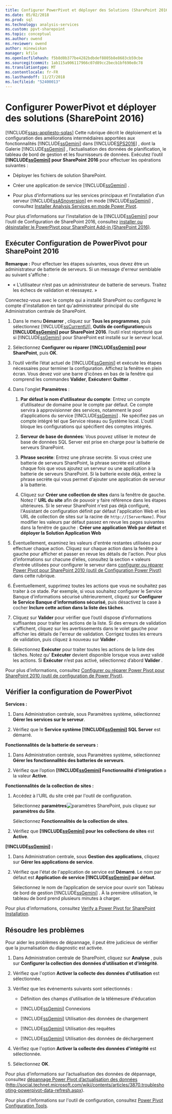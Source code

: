 ```yaml
---
title: Configurer PowerPivot et déployer des Solutions (SharePoint 2016) | Microsoft Docs
ms.date: 05/02/2018
ms.prod: sql
ms.technology: analysis-services
ms.custom: ppvt-sharepoint
ms.topic: conceptual
ms.author: owend
ms.reviewer: owend
author: minewiskan
manager: kfile
ms.openlocfilehash: f5b8d0b377be4282bdbdef8805b8e8683cb59cbe
ms.sourcegitcommit: 1ab115a906117966c07d89cc2becb1bf690e8c78
ms.translationtype: MT
ms.contentlocale: fr-FR
ms.lasthandoff: 11/27/2018
ms.locfileid: "52400013"
---
```

# <a name="configure-power-pivot-and-deploy-solutions-sharepoint-2016"></a>Configurer PowerPivot et déployer des solutions (SharePoint 2016)
[!INCLUDE[ssas-appliesto-sqlas](../../../includes/ssas-appliesto-sqlas.md)]
  Cette rubrique décrit le déploiement et la configuration des améliorations intermédiaires apportées aux fonctionnalités [!INCLUDE[ssGemini](../../../includes/ssgemini-md.md)] dans [!INCLUDE[SPS2016](../../../includes/sps2016-md.md)] , dont la Galerie [!INCLUDE[ssGemini](../../../includes/ssgemini-md.md)] , l’actualisation des données de planification, le tableau de bord de gestion et les fournisseurs de données. Exécutez l’outil **[!INCLUDE[ssGemini](../../../includes/ssgemini-md.md)] pour SharePoint 2016** pour effectuer les opérations suivantes :  
  
-   Déployer les fichiers de solution SharePoint.  
  
-   Créer une application de service [!INCLUDE[ssGemini](../../../includes/ssgemini-md.md)] .  
  
-   Pour plus d’informations sur les services principaux et l’installation d’un serveur [!INCLUDE[ssASnoversion](../../../includes/ssasnoversion-md.md)] en mode [!INCLUDE[ssGemini](../../../includes/ssgemini-md.md)] , consultez [Installer Analysis Services en mode Power Pivot](../../../analysis-services/instances/install-windows/install-analysis-services-in-power-pivot-mode.md).  
  
 Pour plus d’informations sur l’installation de la [!INCLUDE[ssGemini](../../../includes/ssgemini-md.md)] pour l’outil de Configuration de SharePoint 2016, consultez [installer ou désinstaller le PowerPivot pour SharePoint Add-in (SharePoint 2016)](../../../analysis-services/instances/install-windows/install-or-uninstall-the-power-pivot-for-sharepoint-add-in-sharepoint-2016.md).  
  
##  <a name="bkmk_run_configuration_tool"></a> Exécuter Configuration de PowerPivot pour SharePoint 2016  
 **Remarque :** Pour effectuer les étapes suivantes, vous devez être un administrateur de batterie de serveurs. Si un message d'erreur semblable au suivant s'affiche :  
  
-   « L’utilisateur n’est pas un administrateur de batterie de serveurs. Traitez les échecs de validation et réessayez. »  
  
 Connectez-vous avec le compte qui a installé SharePoint ou configurez le compte d'installation en tant qu'administrateur principal du site Administration centrale de SharePoint.  
  
1.  Dans le menu **Démarrer** , cliquez sur **Tous les programmes**, puis sélectionnez [!INCLUDE[ssCurrentUI](../../../includes/sscurrentui-md.md)], **Outils de configuration**puis **[!INCLUDE[ssGemini](../../../includes/ssgemini-md.md)] pour SharePoint 2016**. l’outil n’est répertorié que si [!INCLUDE[ssGemini](../../../includes/ssgemini-md.md)] pour SharePoint est installé sur le serveur local.  
  
2.  Sélectionnez **Configurer ou réparer [!INCLUDE[ssGemini](../../../includes/ssgemini-md.md)] pour SharePoint**, puis **OK**.  
  
3.  l’outil vérifie l’état actuel de [!INCLUDE[ssGemini](../../../includes/ssgemini-md.md)] et exécute les étapes nécessaires pour terminer la configuration. Affichez la fenêtre en plein écran. Vous devez voir une barre d'icônes en bas de la fenêtre qui comprend les commandes **Valider**, **Exécuter**et **Quitter** .  
  
4.  Dans l'onglet **Paramètres** :  
  
    1.  **Par défaut le nom d’utilisateur du compte**: Entrez un compte d’utilisateur de domaine pour le compte par défaut. Ce compte servira à approvisionner des services, notamment le pool d’applications du service [!INCLUDE[ssGemini](../../../includes/ssgemini-md.md)] . Ne spécifiez pas un compte intégré tel que Service réseau ou Système local. L'outil bloque les configurations qui spécifient des comptes intégrés.  
  
    2.  **Serveur de base de données**: Vous pouvez utiliser le moteur de base de données SQL Server est prise en charge pour la batterie de serveurs SharePoint.  
  
    3.  **Phrase secrète**: Entrez une phrase secrète. Si vous créez une batterie de serveurs SharePoint, la phrase secrète est utilisée chaque fois que vous ajoutez un serveur ou une application à la batterie de serveurs SharePoint. Si la batterie existe déjà, entrez la phrase secrète qui vous permet d'ajouter une application de serveur à la batterie.  
  
    4.  Cliquez sur **Créer une collection de sites** dans la fenêtre de gauche. Notez l' **URL du site** afin de pouvoir y faire référence dans les étapes ultérieures. Si le serveur SharePoint n'est pas déjà configuré, l'Assistant de configuration définit par défaut l'application Web et les URL de collection de sites sur la racine de `http://[ServerName]`. Pour modifier les valeurs par défaut passez en revue les pages suivantes dans la fenêtre de gauche : **Créer une application Web par défaut** et **déployer la Solution Application Web**  
  
5.  Éventuellement, examinez les valeurs d'entrée restantes utilisées pour effectuer chaque action. Cliquez sur chaque action dans la fenêtre à gauche pour afficher et passer en revue les détails de l'action. Pour plus d’informations sur chacune d’elles, consultez la section « valeurs d’entrée utilisées pour configurer le serveur dans [configurer ou réparer Power Pivot pour SharePoint 2010 (outil de Configuration Power Pivot)](http://msdn.microsoft.com/d61f49c5-efaa-4455-98f2-8c293fa50046) dans cette rubrique.  
  
6.  Éventuellement, supprimez toutes les actions que vous ne souhaitez pas traiter à ce stade. Par exemple, si vous souhaitez configurer le Service Banque d’informations sécurisé ultérieurement, cliquez sur **Configurer le Service Banque d’informations sécurisé**, puis désactivez la case à cocher **Inclure cette action dans la liste des tâches**.  
  
7.  Cliquez sur **Valider** pour vérifier que l’outil dispose d’informations suffisantes pour traiter les actions de la liste. Si des erreurs de validation s'affichent, cliquez sur les avertissements dans le volet gauche pour afficher les détails de l'erreur de validation. Corrigez toutes les erreurs de validation, puis cliquez à nouveau sur **Valider** .  
  
8.  Sélectionnez **Exécuter** pour traiter toutes les actions de la liste des tâches. Notez qu' **Exécuter** devient disponible lorsque vous avez validé les actions. Si **Exécuter** n’est pas activé, sélectionnez d’abord **Valider** .  
  
 Pour plus d’informations, consultez [Configurer ou réparer Power Pivot pour SharePoint 2010 (outil de configuration de Power Pivot)](http://msdn.microsoft.com/d61f49c5-efaa-4455-98f2-8c293fa50046).  
  
##  <a name="bkmk_verify_powerpivot"></a> Vérifier la configuration de PowerPivot  
 **Services :**  
  
1.  Dans Administration centrale, sous Paramètres système, sélectionnez **Gérer les services sur le serveur**.  
  
2.  Vérifiez que le **Service système [!INCLUDE[ssGemini](../../../includes/ssgemini-md.md)] SQL Server** est démarré.  
  
 **Fonctionnalités de la batterie de serveurs :**  
  
1.  Dans Administration centrale, sous Paramètres système, sélectionnez **Gérer les fonctionnalités des batteries de serveurs**.  
  
2.  Vérifiez que l’option **[!INCLUDE[ssGemini](../../../includes/ssgemini-md.md)] Fonctionnalité d’intégration** a la valeur **Active**.  
  
 **Fonctionnalités de la collection de sites :**  
  
1.  Accédez à l'URL du site créé par l'outil de configuration.  
  
     Sélectionnez **paramètres**![paramètres SharePoint](../../../analysis-services/media/as-sharepoint2013-settings-gear.gif "paramètres SharePoint"), puis cliquez sur **paramètres du Site**.  
  
     Sélectionnez **Fonctionnalités de la collection de sites**.  
  
2.  Vérifiez que **[!INCLUDE[ssGemini](../../../includes/ssgemini-md.md)] pour les collections de sites** est **Active**.  
  
 **[!INCLUDE[ssGemini](../../../includes/ssgemini-md.md)] :**  
  
1.  Dans Administration centrale, sous **Gestion des applications**, cliquez sur **Gérer les applications de service**.  
  
2.  Vérifiez que l'état de l'application de service est **Démarré**. Le nom par défaut est **Application de service [!INCLUDE[ssGemini](../../../includes/ssgemini-md.md)] par défaut**.  
  
     Sélectionnez le nom de l’application de service pour ouvrir son Tableau de bord de gestion [!INCLUDE[ssGemini](../../../includes/ssgemini-md.md)] . À la première utilisation, le tableau de bord prend plusieurs minutes à charger.  
  
 Pour plus d’informations, consultez [Verify a Power Pivot for SharePoint Installation](../../../analysis-services/instances/install-windows/verify-a-power-pivot-for-sharepoint-installation.md).  
  
##  <a name="bkmk_troubleshoot_issues"></a> Résoudre les problèmes  
 Pour aider les problèmes de dépannage, il peut être judicieux de vérifier que la journalisation du diagnostic est activée.  
  
1.  Dans Administration centrale de SharePoint, cliquez sur **Analyse** , puis sur **Configurer la collection des données d’utilisation et d’intégrité**.  
  
2.  Vérifiez que l'option **Activer la collecte des données d'utilisation** est sélectionnée.  
  
3.  Vérifiez que les événements suivants sont sélectionnés :  
  
    -   Définition des champs d'utilisation de la télémesure d'éducation  
  
    -   [!INCLUDE[ssGemini](../../../includes/ssgemini-md.md)] Connexions  
  
    -   [!INCLUDE[ssGemini](../../../includes/ssgemini-md.md)] Utilisation des données de chargement  
  
    -   [!INCLUDE[ssGemini](../../../includes/ssgemini-md.md)] Utilisation des requêtes  
  
    -   [!INCLUDE[ssGemini](../../../includes/ssgemini-md.md)] Utilisation des données de déchargement  
  
4.  Vérifiez que l'option **Activer la collecte des données d'intégrité** est sélectionnée.  
  
5.  Sélectionnez **OK**.  
  
 Pour plus d’informations sur l’actualisation des données de dépannage, consultez [dépannage Power Pivot d’actualisation des données](http://social.technet.microsoft.com/wiki/contents/articles/3870.troubleshooting-powerpivot-data-refresh.aspx) (http://social.technet.microsoft.com/wiki/contents/articles/3870.troubleshooting-powerpivot-data-refresh.aspx).  
  
 Pour plus d'informations sur l'outil de configuration, consultez [Power Pivot Configuration Tools](../../../analysis-services/power-pivot-sharepoint/power-pivot-configuration-tools.md).  
  
  
